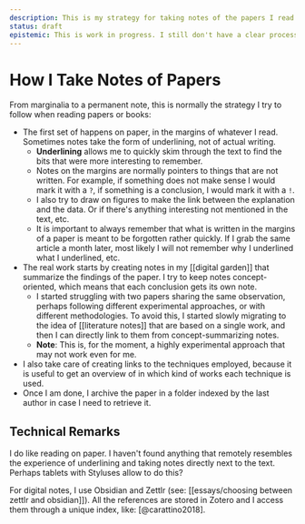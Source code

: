 ```yaml
---
description: This is my strategy for taking notes of the papers I read. From underlining and marginalia to a permanent note in my digital garden. 
status: draft
epistemic: This is work in progress. I still don't have a clear process on how to take good notes on papers that can be used in the long term. 
---
```

# How I Take Notes of Papers

From marginalia to a permanent note, this is normally the strategy I try to follow when reading papers or books:

- The first set of happens on paper, in the margins of whatever I read. Sometimes notes take the form of underlining, not of actual writing.
    - **Underlining** allows me to quickly skim through the text to find the bits that were more interesting to remember.
    - Notes on the margins are normally pointers to things that are not written. For example, if something does not make sense I would mark it with a ``?``, if something is a conclusion, I would mark it with a ``!``. 
    - I also try to draw on figures to make the link between the explanation and the data. Or if there's anything interesting not mentioned in the text, etc.
    - It is important to always remember that what is written in the margins of a paper is meant to be forgotten rather quickly. If I grab the same article a month later, most likely I will not remember why I underlined what I underlined, etc.
- The real work starts by creating notes in my [[digital garden]] that summarize the findings of the paper. I try to keep notes concept-oriented, which means that each conclusion gets its own note.
    - I started struggling with two papers sharing the same observation, perhaps following different experimental approaches, or with different methodologies. To avoid this, I started slowly migrating to the idea of [[literature notes]] that are based on a single work, and then I can directly link to them from concept-summarizing notes. 
    - **Note**: This is, for the moment, a highly experimental approach that may not work even for me. 
- I also take care of creating links to the techniques employed, because it is useful to get an overview of in which kind of works each technique is used. 
- Once I am done, I archive the paper in a folder indexed by the last author in case I need to retrieve it.

## Technical Remarks
I do like reading on paper. I haven't found anything that remotely resembles the experience of underlining and taking notes directly next to the text. Perhaps tablets with Styluses allow to do this? 

For digital notes, I use Obsidian and Zettlr (see: [[essays/choosing between zettlr and obsidian]]). All the references are stored in Zotero and I access them through a unique index, like: [@carattino2018].
